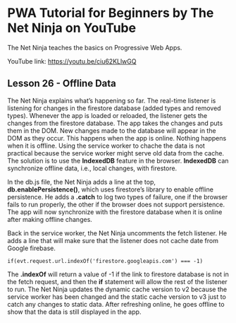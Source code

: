 # PWA Tutorial for Beginners by The Net Ninja on YouTube

The Net Ninja teaches the basics on Progressive Web Apps.

YouTube link: https://youtu.be/ciu62KLlwGQ

## Lesson 26 - Offline Data

The Net Ninja explains what’s happening so far. The real-time listener is listening for changes in the firestore database (added types and removed types). Whenever the app is loaded or reloaded, the listener gets the changes from the firestore database. The app takes the changes and puts them in the DOM. New changes made to the database will appear in the DOM as they occur. This happens when the app is online. Nothing happens when it is offline. Using the service worker to chache the data is not practical because the service worker might serve old data from the cache. The solution is to use the __IndexedDB__ feature in the browser. __IndexedDB__ can synchronize offline data, i.e., local changes, with firestore.

In the db.js file, the Net Ninja adds a line at the top, __db.enablePersistence()__, which uses firestore’s library to enable offline persistence. He adds a __.catch__ to log two types of failure, one if the browser fails to run properly, the other if the browser does not support persistence. The app will now synchronize with the firestore database when it is online after making offline changes.

Back in the service worker, the Net Ninja uncomments the fetch listener. He adds a line that will make sure that the listener does not cache date from Google firebase.

```if(evt.request.url.indexOf('firestore.googleapis.com') === -1)```

The __.indexOf__ will return a value of -1 if the link to firestore database is not in the fetch request, and then the __if__ statement will allow the rest of the listener to run. The Net Ninja updates the dynamic cache version to v2 because the service worker has been changed and the static cache version to v3 just to catch any changes to static data. After refreshing online, he goes offline to show that the data is still displayed in the app.